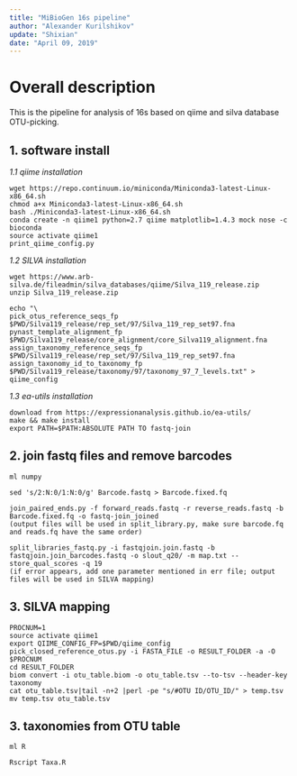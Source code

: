 ```yaml
---
title: "MiBioGen 16s pipeline"
author: "Alexander Kurilshikov"
update: "Shixian"
date: "April 09, 2019"
---
```


# Overall description

This is the pipeline for analysis of 16s based on qiime and silva database OTU-picking.

## 1. software install
*1.1 qiime installation*
```
wget https://repo.continuum.io/miniconda/Miniconda3-latest-Linux-x86_64.sh
chmod a+x Miniconda3-latest-Linux-x86_64.sh
bash ./Miniconda3-latest-Linux-x86_64.sh
conda create -n qiime1 python=2.7 qiime matplotlib=1.4.3 mock nose -c bioconda
source activate qiime1
print_qiime_config.py
```
*1.2 SILVA installation*
```
wget https://www.arb-silva.de/fileadmin/silva_databases/qiime/Silva_119_release.zip
unzip Silva_119_release.zip

echo "\
pick_otus_reference_seqs_fp $PWD/Silva119_release/rep_set/97/Silva_119_rep_set97.fna
pynast_template_alignment_fp $PWD/Silva119_release/core_alignment/core_Silva119_alignment.fna
assign_taxonomy_reference_seqs_fp $PWD/Silva119_release/rep_set/97/Silva_119_rep_set97.fna
assign_taxonomy_id_to_taxonomy_fp $PWD/Silva119_release/taxonomy/97/taxonomy_97_7_levels.txt" > qiime_config
```
*1.3 ea-utils installation*
```
download from https://expressionanalysis.github.io/ea-utils/
make && make install
export PATH=$PATH:ABSOLUTE PATH TO fastq-join
```
## 2. join fastq files and remove barcodes

```
ml numpy

sed 's/2:N:0/1:N:0/g' Barcode.fastq > Barcode.fixed.fq

join_paired_ends.py -f forward_reads.fastq -r reverse_reads.fastq -b Barcode.fixed.fq -o fastq-join_joined
(output files will be used in split_library.py, make sure barcode.fq and reads.fq have the same order)

split_libraries_fastq.py -i fastqjoin.join.fastq -b fastqjoin.join_barcodes.fastq -o slout_q20/ -m map.txt --store_qual_scores -q 19 
(if error appears, add one parameter mentioned in err file; output files will be used in SILVA mapping)

```

## 3. SILVA mapping

```
PROCNUM=1
source activate qiime1
export QIIME_CONFIG_FP=$PWD/qiime_config
pick_closed_reference_otus.py -i FASTA_FILE -o RESULT_FOLDER -a -O $PROCNUM
cd RESULT_FOLDER
biom convert -i otu_table.biom -o otu_table.tsv --to-tsv --header-key taxonomy
cat otu_table.tsv|tail -n+2 |perl -pe "s/#OTU ID/OTU_ID/" > temp.tsv
mv temp.tsv otu_table.tsv
```

## 3. taxonomies from OTU table

```
ml R

Rscript Taxa.R
```
